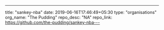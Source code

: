 ---
title: "sankey-nba"
date: 2019-06-16T17:46:49+05:30
type: "organisations"
org_name: "The Pudding"
repo_desc: "NA"
repo_link: https://github.com/the-pudding/sankey-nba---